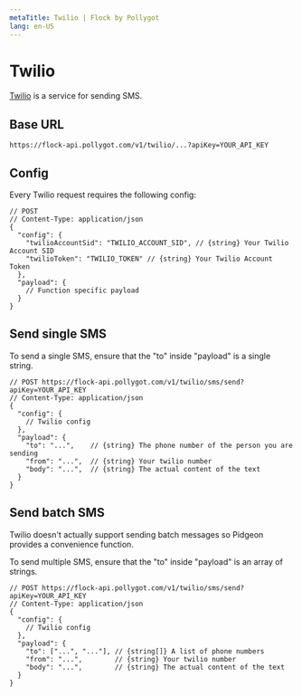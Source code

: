 ```yaml
---
metaTitle: Twilio | Flock by Pollygot
lang: en-US
---
```


# Twilio

[Twilio](twilio.com) is a service for sending SMS.

## Base URL

```
https://flock-api.pollygot.com/v1/twilio/...?apiKey=YOUR_API_KEY
```

## Config

Every Twilio request requires the following config:

```json5
// POST 
// Content-Type: application/json
{
  "config": { 
    "twilioAccountSid": "TWILIO_ACCOUNT_SID", // {string} Your Twilio Account SID
    "twilioToken": "TWILIO_TOKEN" // {string} Your Twilio Account Token
  },
  "payload": { 
    // Function specific payload
  }
}
```

## Send single SMS

To send a single SMS, ensure that the "to" inside "payload" is a single string.

```json5
// POST https://flock-api.pollygot.com/v1/twilio/sms/send?apiKey=YOUR_API_KEY
// Content-Type: application/json
{
  "config": { 
    // Twilio config
  },
  "payload": { 
    "to": "...",    // {string} The phone number of the person you are sending
    "from": "...",  // {string} Your twilio number
    "body": "...",  // {string} The actual content of the text
  }
}
```


## Send batch SMS

Twilio doesn't actually support sending batch messages so Pidgeon provides a convenience function.

To send multiple SMS, ensure that the "to" inside "payload" is an array of strings.

```json5
// POST https://flock-api.pollygot.com/v1/twilio/sms/send?apiKey=YOUR_API_KEY
// Content-Type: application/json
{
  "config": { 
    // Twilio config
  },
  "payload": { 
    "to": ["...", "..."], // {string[]} A list of phone numbers 
    "from": "...",        // {string} Your twilio number
    "body": "...",        // {string} The actual content of the text
  }
}
```